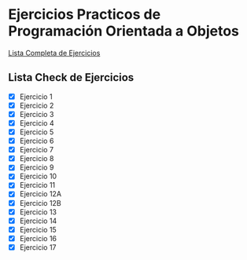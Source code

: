 # Ejercicios Practicos de Programación Orientada a Objetos

[Lista Completa de Ejercicios](https://www.discoduroderoer.es/ejercicios-propuestos-y-resueltos-programacion-orientado-a-objetos-java/)

## Lista Check de Ejercicios
- [x] Ejercicio 1
- [x] Ejercicio 2
- [x] Ejercicio 3
- [x] Ejercicio 4
- [x] Ejercicio 5
- [x] Ejercicio 6
- [x] Ejercicio 7
- [x] Ejercicio 8
- [x] Ejercicio 9
- [x] Ejercicio 10
- [x] Ejercicio 11
- [x] Ejercicio 12A
- [x] Ejercicio 12B
- [x] Ejercicio 13
- [x] Ejercicio 14
- [x] Ejercicio 15
- [x] Ejercicio 16
- [x] Ejercicio 17
